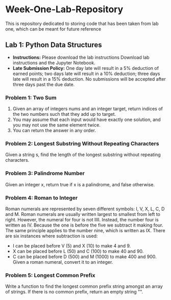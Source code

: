 # Week-One-Lab-Repository
This is repository dedicated to storing code that has been taken from lab one, which can be meant for future reference

## Lab 1: Python Data Structures
 - **Instructions:** Please download the lab instructions Download lab instructions and the Jupyter Notebook.
 - **Late Submission Policy:** One day late will result in a 5% deduction of earned points; two days late will 
result in a 10% deduction; three days late will result in a 15% deduction. No submissions will be accepted after 
three days past the due date.

### Problem 1: Two Sum
1. Given an array of integers nums and an integer target, return indices of the two numbers such that they add up 
to target.
2. You may assume that each input would have exactly one solution, and you may  not use the same element twice.
3. You can return the answer in any order.

### Problem 2: Longest Substring Without Repeating Characters
Given a string s, find the length of the longest substring without repeating characters.

### Problem 3: Palindrome Number
Given an integer x, return true if x is a palindrome, and false otherwise.

### Problem 4: Roman to Integer
Roman numerals are represented by seven different symbols: I, V, X, L, C, D and M. Roman numerals are usually 
written largest to smallest from left to right. However, the numeral for four is not IIII. Instead, the number 
four is written as IV. Because the one is before the five we subtract it making four. The same principle
applies to the number nine, which is written as IX. There are six instances where subtraction is used:
- I can be placed before V (5) and X (10) to make 4 and 9. 
- X can be placed before L (50) and C (100) to make 40 and 90. 
- C can be placed before D (500) and M (1000) to make 400 and 900. 
Given a roman numeral, convert it to an integer.

### Problem 5: Longest Common Prefix
Write a function to find the longest common prefix string amongst an array of strings. If there is no common prefix, 
return an empty string "".